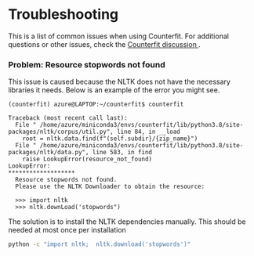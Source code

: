 # Troubleshooting

This is a list of common issues when using Counterfit. For additional questions
or other issues, check the [Counterfit discussion ](https://github.com/Azure/counterfit/discussions).


### Problem: Resource stopwords not found

This issue is caused because the NLTK does not have the necessary libraries it
needs. Below is an example of the error you might see.

```
(counterfit) azure@LAPTOP:~/counterfit$ counterfit

Traceback (most recent call last):
  File " /home/azure/miniconda3/envs/counterfit/lib/python3.8/site-packages/nltk/corpus/util.py", line 84, in __load
    root = nltk.data.find(f"(self.subdir}/{zip_name}")
  File " /home/azure/miniconda3/envs/counterfit/lib/python3.8/site-packages/nltk/data.py", line 583, in find
    raise LookupError(resource_not_found)
LookupError:
*******************
  Resource stopwords not found.
  Please use the NLTK Downloader to obtain the resource:
  
  >>> import nltk
  >>> nltk.downLoad('stopwords")

```

The solution is to install the NLTK dependencies manually. This should be needed at most once per
installation
```bash
python -c "import nltk;  nltk.download('stopwords')"
```
